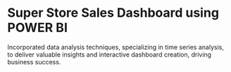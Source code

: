 # Super Store Sales Dashboard using POWER BI
Incorporated data analysis techniques, specializing in time series analysis, to deliver valuable insights and interactive dashboard creation, driving business success.
